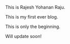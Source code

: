 This is Rajesh Yohanan Raju.

This is my first ever blog. 

This is only the beginning.

Will update soon!
